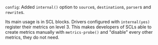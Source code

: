 `config`: Added `internal()` option to `source`s, `destination`s, `parser`s and `rewrite`s.

Its main usage is in SCL blocks. Drivers configured with `internal(yes)` register
their metrics on level 3. This makes developers of SCLs able to create metrics manually
with `metrics-probe()` and "disable" every other metrics, they do not need.
